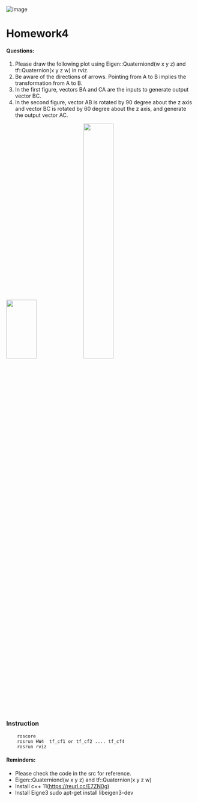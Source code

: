 ![image](https://github.com/Robotics-Aerial-Robots/Homework2/blob/master/photo/LOGO%20%E4%B8%AD%E8%8B%B1%E6%96%87%E6%A9%AB.png)
# Homework4
#### Questions:
1. Please draw the following plot using Eigen::Quaterniond(w x y z) and tf::Quaternion(x y z w) in rviz.	
2. Be aware of the directions of arrows. Pointing from  A to B implies the transformation from A to B.	
3. In the first figure, vectors BA and CA are the inputs to generate output vector BC.	
4. In the second figure, vector AB is rotated by 90 degree about the z axis and vector BC is rotated by 60 degree about the z axis, and generate the output vector AC.	

<img src="https://github.com/Robotics-Aerial-Robots/Homework/blob/master/photo/week_3_1.png" width="40%" height="20%">	
<img src="https://github.com/Robotics-Aerial-Robots/Homework/blob/master/photo/week_3_2.png" width="40%" height="40%">	


### Instruction

```
	roscore
	rosrun HW4  tf_cf1 or tf_cf2 .... tf_cf4
	rosrun rviz 
```

#### Reminders:
* Please check the code in the src for reference.	
* Eigen::Quaterniond(w x y z) and tf::Quaternion(x y z w)
* Install c++ 11(https://reurl.cc/E7ZN0g)
* Install Eigne3 sudo apt-get install libeigen3-dev
